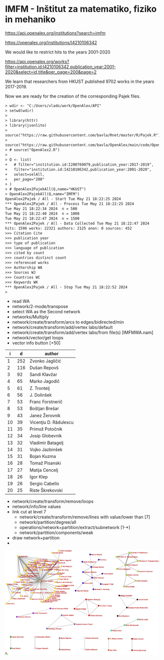 # IMFM - Inštitut za matematiko, fiziko in mehaniko

https://api.openalex.org/institutions?search=imfm

https://openalex.org/institutions/I4210106342

We would like to restrict hits to the years 2001-2020

https://api.openalex.org/works?filter=institution.id:I4210106342,publication_year:2001-2020&select=id,title&per_page=200&page=2

We learn that researchers from HKUST published 9702 works in the years 2017-2019.

Now we are ready for the creation of the corresponding Pajek files.
```
> wdir <- "C:/Users/vlado/work/OpenAlex/API"
> setwd(wdir)
>  
> library(httr)
> library(jsonlite)
> source("https://raw.githubusercontent.com/bavla/Rnet/master/R/Pajek.R")
> source("https://raw.githubusercontent.com/bavla/OpenAlex/main/code/OpenAlex2.R")
> # source("OpenAlex2.R")
>
> Q <- list(
+   # filter="institution.id:I200769079,publication_year:2017-2019",
+   filter="institution.id:I4210106342,publication_year:2001-2020",
+   select=selAll,
+   per_page="200"
+ )
> # OpenAlex2PajekAll(Q,name="HKUST")
> OpenAlex2PajekAll(Q,name="IMFM")
OpenAlex2Pajek / All - Start Tue May 21 18:22:25 2024 
*** OpenAlex2Pajek / All - Process Tue May 21 18:22:25 2024 
Tue May 21 18:22:34 2024  n = 500 
Tue May 21 18:22:40 2024  n = 1000 
Tue May 21 18:22:47 2024  n = 1500 
*** OpenAlex2Pajek / All - Data Collected Tue May 21 18:22:47 2024 
hits: 1596 works: 22321 authors: 2125 anon: 0 sources: 452 
>>> Citation Cite
>>> publication year
>>> type of publication
>>> language of publication
>>> cited by count
>>> countries distinct count
>>> referenced works
>>> Authorship WA
>>> Sources WJ
>>> Countries WC
>>> Keywords WK
*** OpenAlex2Pajek / All - Stop Tue May 21 18:22:52 2024 
> 
```

  * read WA
  * network/2-mode/transpose
  * select WA as the Second network
  * networks/Multiply
  * network/create/transform/arcs to edges/bidirected/min
  * network/create/transform/add/vertex labs/default
  * network/create/transform/add/vertex labs/from file(s) [IMFMWA.nam]
  * network/vector/get loops
  * vector info button [+50]


|  i |  d  |author		  |
|----|-----|----------------------|
|  1 |252  |Zvonko Jagličić	  |
|  2 |116  |Dušan Repovš		  |
|  3 | 92  |Sandi Klavžar	  |
|  4 | 65  |Marko Jagodič	  |
|  5 | 61  |Z. Trontelj		  |
|  6 | 56  |J. Dolinšek		  |
|  7 | 53  |Franc Forstnerič	  |
|  8 | 53  |Boštjan Brešar	  |
|  9 | 43  |Janez Žerovnik	  |
| 10 | 39  |Vicenţiu D. Rădulescu  |
| 11 | 35  |Primož Potočnik	  |
| 12 | 34  |Josip Globevnik	  |
| 13 | 32  |Vladimir Batagelj	  |
| 14 | 31  |Vojko Jazbinšek	  |
| 15 | 31  |Bojan Kuzma		  |
| 16 | 28  |Tomaž Pisanski	  |
| 17 | 27  |Matija Cencelj	  |
| 18 | 26  |Igor Klep		  |
| 19 | 26  |Sergio Cabello	  |
| 20 | 25  |Riste Škrekovski	  |

  * network/create/transform/remove/loops
  * network/info/line values
  * link cut at level 7
    * network/create/transform/remove/lines with value/lower than [7]
    * network/partition/degree/all
    * operations/network+partition/extract/subnetwork [1-*]
    * network/partition/components/weak
  * draw network+partition
  * 

<img src="https://github.com/bavla/OpenAlex/blob/main/code/ex/IMFMcut7.svg?sanitize=true">




